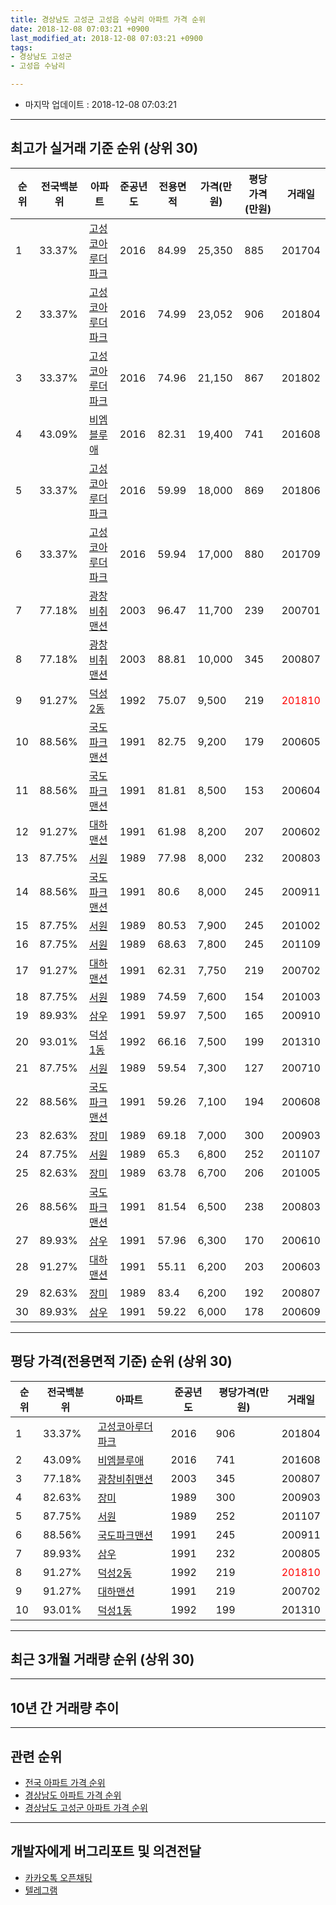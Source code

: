 ```yaml
---
title: 경상남도 고성군 고성읍 수남리 아파트 가격 순위
date: 2018-12-08 07:03:21 +0900
last_modified_at: 2018-12-08 07:03:21 +0900
tags:
- 경상남도 고성군
- 고성읍 수남리

---
```


* 마지막 업데이트 : 2018-12-08 07:03:21

---

## 최고가 실거래 기준 순위 (상위 30)


|순위|전국백분위|아파트|준공년도|전용면적|가격(만원)|평당가격(만원)|거래일|
|---|---|---|---|---|---|---|---|
|1|33.37%|[고성코아루더파크](https://search.naver.com/search.naver?query=%EA%B2%BD%EC%83%81%EB%82%A8%EB%8F%84+%EA%B3%A0%EC%84%B1%EA%B5%B0+%EA%B3%A0%EC%84%B1%EC%9D%8D+%EC%88%98%EB%82%A8%EB%A6%AC+%EA%B3%A0%EC%84%B1%EC%BD%94%EC%95%84%EB%A3%A8%EB%8D%94%ED%8C%8C%ED%81%AC)|2016|84.99|25,350|885|201704|
|2|33.37%|[고성코아루더파크](https://search.naver.com/search.naver?query=%EA%B2%BD%EC%83%81%EB%82%A8%EB%8F%84+%EA%B3%A0%EC%84%B1%EA%B5%B0+%EA%B3%A0%EC%84%B1%EC%9D%8D+%EC%88%98%EB%82%A8%EB%A6%AC+%EA%B3%A0%EC%84%B1%EC%BD%94%EC%95%84%EB%A3%A8%EB%8D%94%ED%8C%8C%ED%81%AC)|2016|74.99|23,052|906|201804|
|3|33.37%|[고성코아루더파크](https://search.naver.com/search.naver?query=%EA%B2%BD%EC%83%81%EB%82%A8%EB%8F%84+%EA%B3%A0%EC%84%B1%EA%B5%B0+%EA%B3%A0%EC%84%B1%EC%9D%8D+%EC%88%98%EB%82%A8%EB%A6%AC+%EA%B3%A0%EC%84%B1%EC%BD%94%EC%95%84%EB%A3%A8%EB%8D%94%ED%8C%8C%ED%81%AC)|2016|74.96|21,150|867|201802|
|4|43.09%|[비엠블루애](https://search.naver.com/search.naver?query=%EA%B2%BD%EC%83%81%EB%82%A8%EB%8F%84+%EA%B3%A0%EC%84%B1%EA%B5%B0+%EA%B3%A0%EC%84%B1%EC%9D%8D+%EC%88%98%EB%82%A8%EB%A6%AC+%EB%B9%84%EC%97%A0%EB%B8%94%EB%A3%A8%EC%95%A0)|2016|82.31|19,400|741|201608|
|5|33.37%|[고성코아루더파크](https://search.naver.com/search.naver?query=%EA%B2%BD%EC%83%81%EB%82%A8%EB%8F%84+%EA%B3%A0%EC%84%B1%EA%B5%B0+%EA%B3%A0%EC%84%B1%EC%9D%8D+%EC%88%98%EB%82%A8%EB%A6%AC+%EA%B3%A0%EC%84%B1%EC%BD%94%EC%95%84%EB%A3%A8%EB%8D%94%ED%8C%8C%ED%81%AC)|2016|59.99|18,000|869|201806|
|6|33.37%|[고성코아루더파크](https://search.naver.com/search.naver?query=%EA%B2%BD%EC%83%81%EB%82%A8%EB%8F%84+%EA%B3%A0%EC%84%B1%EA%B5%B0+%EA%B3%A0%EC%84%B1%EC%9D%8D+%EC%88%98%EB%82%A8%EB%A6%AC+%EA%B3%A0%EC%84%B1%EC%BD%94%EC%95%84%EB%A3%A8%EB%8D%94%ED%8C%8C%ED%81%AC)|2016|59.94|17,000|880|201709|
|7|77.18%|[광창비취맨션](https://search.naver.com/search.naver?query=%EA%B2%BD%EC%83%81%EB%82%A8%EB%8F%84+%EA%B3%A0%EC%84%B1%EA%B5%B0+%EA%B3%A0%EC%84%B1%EC%9D%8D+%EC%88%98%EB%82%A8%EB%A6%AC+%EA%B4%91%EC%B0%BD%EB%B9%84%EC%B7%A8%EB%A7%A8%EC%85%98)|2003|96.47|11,700|239|200701|
|8|77.18%|[광창비취맨션](https://search.naver.com/search.naver?query=%EA%B2%BD%EC%83%81%EB%82%A8%EB%8F%84+%EA%B3%A0%EC%84%B1%EA%B5%B0+%EA%B3%A0%EC%84%B1%EC%9D%8D+%EC%88%98%EB%82%A8%EB%A6%AC+%EA%B4%91%EC%B0%BD%EB%B9%84%EC%B7%A8%EB%A7%A8%EC%85%98)|2003|88.81|10,000|345|200807|
|9|91.27%|[덕성2동](https://search.naver.com/search.naver?query=%EA%B2%BD%EC%83%81%EB%82%A8%EB%8F%84+%EA%B3%A0%EC%84%B1%EA%B5%B0+%EA%B3%A0%EC%84%B1%EC%9D%8D+%EC%88%98%EB%82%A8%EB%A6%AC+%EB%8D%95%EC%84%B12%EB%8F%99)|1992|75.07|9,500|219|<span style="color:red">201810</span>|
|10|88.56%|[국도파크맨션](https://search.naver.com/search.naver?query=%EA%B2%BD%EC%83%81%EB%82%A8%EB%8F%84+%EA%B3%A0%EC%84%B1%EA%B5%B0+%EA%B3%A0%EC%84%B1%EC%9D%8D+%EC%88%98%EB%82%A8%EB%A6%AC+%EA%B5%AD%EB%8F%84%ED%8C%8C%ED%81%AC%EB%A7%A8%EC%85%98)|1991|82.75|9,200|179|200605|
|11|88.56%|[국도파크맨션](https://search.naver.com/search.naver?query=%EA%B2%BD%EC%83%81%EB%82%A8%EB%8F%84+%EA%B3%A0%EC%84%B1%EA%B5%B0+%EA%B3%A0%EC%84%B1%EC%9D%8D+%EC%88%98%EB%82%A8%EB%A6%AC+%EA%B5%AD%EB%8F%84%ED%8C%8C%ED%81%AC%EB%A7%A8%EC%85%98)|1991|81.81|8,500|153|200604|
|12|91.27%|[대하맨션](https://search.naver.com/search.naver?query=%EA%B2%BD%EC%83%81%EB%82%A8%EB%8F%84+%EA%B3%A0%EC%84%B1%EA%B5%B0+%EA%B3%A0%EC%84%B1%EC%9D%8D+%EC%88%98%EB%82%A8%EB%A6%AC+%EB%8C%80%ED%95%98%EB%A7%A8%EC%85%98)|1991|61.98|8,200|207|200602|
|13|87.75%|[서원](https://search.naver.com/search.naver?query=%EA%B2%BD%EC%83%81%EB%82%A8%EB%8F%84+%EA%B3%A0%EC%84%B1%EA%B5%B0+%EA%B3%A0%EC%84%B1%EC%9D%8D+%EC%88%98%EB%82%A8%EB%A6%AC+%EC%84%9C%EC%9B%90)|1989|77.98|8,000|232|200803|
|14|88.56%|[국도파크맨션](https://search.naver.com/search.naver?query=%EA%B2%BD%EC%83%81%EB%82%A8%EB%8F%84+%EA%B3%A0%EC%84%B1%EA%B5%B0+%EA%B3%A0%EC%84%B1%EC%9D%8D+%EC%88%98%EB%82%A8%EB%A6%AC+%EA%B5%AD%EB%8F%84%ED%8C%8C%ED%81%AC%EB%A7%A8%EC%85%98)|1991|80.6|8,000|245|200911|
|15|87.75%|[서원](https://search.naver.com/search.naver?query=%EA%B2%BD%EC%83%81%EB%82%A8%EB%8F%84+%EA%B3%A0%EC%84%B1%EA%B5%B0+%EA%B3%A0%EC%84%B1%EC%9D%8D+%EC%88%98%EB%82%A8%EB%A6%AC+%EC%84%9C%EC%9B%90)|1989|80.53|7,900|245|201002|
|16|87.75%|[서원](https://search.naver.com/search.naver?query=%EA%B2%BD%EC%83%81%EB%82%A8%EB%8F%84+%EA%B3%A0%EC%84%B1%EA%B5%B0+%EA%B3%A0%EC%84%B1%EC%9D%8D+%EC%88%98%EB%82%A8%EB%A6%AC+%EC%84%9C%EC%9B%90)|1989|68.63|7,800|245|201109|
|17|91.27%|[대하맨션](https://search.naver.com/search.naver?query=%EA%B2%BD%EC%83%81%EB%82%A8%EB%8F%84+%EA%B3%A0%EC%84%B1%EA%B5%B0+%EA%B3%A0%EC%84%B1%EC%9D%8D+%EC%88%98%EB%82%A8%EB%A6%AC+%EB%8C%80%ED%95%98%EB%A7%A8%EC%85%98)|1991|62.31|7,750|219|200702|
|18|87.75%|[서원](https://search.naver.com/search.naver?query=%EA%B2%BD%EC%83%81%EB%82%A8%EB%8F%84+%EA%B3%A0%EC%84%B1%EA%B5%B0+%EA%B3%A0%EC%84%B1%EC%9D%8D+%EC%88%98%EB%82%A8%EB%A6%AC+%EC%84%9C%EC%9B%90)|1989|74.59|7,600|154|201003|
|19|89.93%|[삼우](https://search.naver.com/search.naver?query=%EA%B2%BD%EC%83%81%EB%82%A8%EB%8F%84+%EA%B3%A0%EC%84%B1%EA%B5%B0+%EA%B3%A0%EC%84%B1%EC%9D%8D+%EC%88%98%EB%82%A8%EB%A6%AC+%EC%82%BC%EC%9A%B0)|1991|59.97|7,500|165|200910|
|20|93.01%|[덕성1동](https://search.naver.com/search.naver?query=%EA%B2%BD%EC%83%81%EB%82%A8%EB%8F%84+%EA%B3%A0%EC%84%B1%EA%B5%B0+%EA%B3%A0%EC%84%B1%EC%9D%8D+%EC%88%98%EB%82%A8%EB%A6%AC+%EB%8D%95%EC%84%B11%EB%8F%99)|1992|66.16|7,500|199|201310|
|21|87.75%|[서원](https://search.naver.com/search.naver?query=%EA%B2%BD%EC%83%81%EB%82%A8%EB%8F%84+%EA%B3%A0%EC%84%B1%EA%B5%B0+%EA%B3%A0%EC%84%B1%EC%9D%8D+%EC%88%98%EB%82%A8%EB%A6%AC+%EC%84%9C%EC%9B%90)|1989|59.54|7,300|127|200710|
|22|88.56%|[국도파크맨션](https://search.naver.com/search.naver?query=%EA%B2%BD%EC%83%81%EB%82%A8%EB%8F%84+%EA%B3%A0%EC%84%B1%EA%B5%B0+%EA%B3%A0%EC%84%B1%EC%9D%8D+%EC%88%98%EB%82%A8%EB%A6%AC+%EA%B5%AD%EB%8F%84%ED%8C%8C%ED%81%AC%EB%A7%A8%EC%85%98)|1991|59.26|7,100|194|200608|
|23|82.63%|[장미](https://search.naver.com/search.naver?query=%EA%B2%BD%EC%83%81%EB%82%A8%EB%8F%84+%EA%B3%A0%EC%84%B1%EA%B5%B0+%EA%B3%A0%EC%84%B1%EC%9D%8D+%EC%88%98%EB%82%A8%EB%A6%AC+%EC%9E%A5%EB%AF%B8)|1989|69.18|7,000|300|200903|
|24|87.75%|[서원](https://search.naver.com/search.naver?query=%EA%B2%BD%EC%83%81%EB%82%A8%EB%8F%84+%EA%B3%A0%EC%84%B1%EA%B5%B0+%EA%B3%A0%EC%84%B1%EC%9D%8D+%EC%88%98%EB%82%A8%EB%A6%AC+%EC%84%9C%EC%9B%90)|1989|65.3|6,800|252|201107|
|25|82.63%|[장미](https://search.naver.com/search.naver?query=%EA%B2%BD%EC%83%81%EB%82%A8%EB%8F%84+%EA%B3%A0%EC%84%B1%EA%B5%B0+%EA%B3%A0%EC%84%B1%EC%9D%8D+%EC%88%98%EB%82%A8%EB%A6%AC+%EC%9E%A5%EB%AF%B8)|1989|63.78|6,700|206|201005|
|26|88.56%|[국도파크맨션](https://search.naver.com/search.naver?query=%EA%B2%BD%EC%83%81%EB%82%A8%EB%8F%84+%EA%B3%A0%EC%84%B1%EA%B5%B0+%EA%B3%A0%EC%84%B1%EC%9D%8D+%EC%88%98%EB%82%A8%EB%A6%AC+%EA%B5%AD%EB%8F%84%ED%8C%8C%ED%81%AC%EB%A7%A8%EC%85%98)|1991|81.54|6,500|238|200803|
|27|89.93%|[삼우](https://search.naver.com/search.naver?query=%EA%B2%BD%EC%83%81%EB%82%A8%EB%8F%84+%EA%B3%A0%EC%84%B1%EA%B5%B0+%EA%B3%A0%EC%84%B1%EC%9D%8D+%EC%88%98%EB%82%A8%EB%A6%AC+%EC%82%BC%EC%9A%B0)|1991|57.96|6,300|170|200610|
|28|91.27%|[대하맨션](https://search.naver.com/search.naver?query=%EA%B2%BD%EC%83%81%EB%82%A8%EB%8F%84+%EA%B3%A0%EC%84%B1%EA%B5%B0+%EA%B3%A0%EC%84%B1%EC%9D%8D+%EC%88%98%EB%82%A8%EB%A6%AC+%EB%8C%80%ED%95%98%EB%A7%A8%EC%85%98)|1991|55.11|6,200|203|200603|
|29|82.63%|[장미](https://search.naver.com/search.naver?query=%EA%B2%BD%EC%83%81%EB%82%A8%EB%8F%84+%EA%B3%A0%EC%84%B1%EA%B5%B0+%EA%B3%A0%EC%84%B1%EC%9D%8D+%EC%88%98%EB%82%A8%EB%A6%AC+%EC%9E%A5%EB%AF%B8)|1989|83.4|6,200|192|200807|
|30|89.93%|[삼우](https://search.naver.com/search.naver?query=%EA%B2%BD%EC%83%81%EB%82%A8%EB%8F%84+%EA%B3%A0%EC%84%B1%EA%B5%B0+%EA%B3%A0%EC%84%B1%EC%9D%8D+%EC%88%98%EB%82%A8%EB%A6%AC+%EC%82%BC%EC%9A%B0)|1991|59.22|6,000|178|200609|


---

## 평당 가격(전용면적 기준) 순위 (상위 30)


|순위|전국백분위|아파트|준공년도|평당가격(만원)|거래일|
|---|---|---|---|---|---|
|1|33.37%|[고성코아루더파크](https://search.naver.com/search.naver?query=%EA%B2%BD%EC%83%81%EB%82%A8%EB%8F%84+%EA%B3%A0%EC%84%B1%EA%B5%B0+%EA%B3%A0%EC%84%B1%EC%9D%8D+%EC%88%98%EB%82%A8%EB%A6%AC+%EA%B3%A0%EC%84%B1%EC%BD%94%EC%95%84%EB%A3%A8%EB%8D%94%ED%8C%8C%ED%81%AC)|2016|906|201804|
|2|43.09%|[비엠블루애](https://search.naver.com/search.naver?query=%EA%B2%BD%EC%83%81%EB%82%A8%EB%8F%84+%EA%B3%A0%EC%84%B1%EA%B5%B0+%EA%B3%A0%EC%84%B1%EC%9D%8D+%EC%88%98%EB%82%A8%EB%A6%AC+%EB%B9%84%EC%97%A0%EB%B8%94%EB%A3%A8%EC%95%A0)|2016|741|201608|
|3|77.18%|[광창비취맨션](https://search.naver.com/search.naver?query=%EA%B2%BD%EC%83%81%EB%82%A8%EB%8F%84+%EA%B3%A0%EC%84%B1%EA%B5%B0+%EA%B3%A0%EC%84%B1%EC%9D%8D+%EC%88%98%EB%82%A8%EB%A6%AC+%EA%B4%91%EC%B0%BD%EB%B9%84%EC%B7%A8%EB%A7%A8%EC%85%98)|2003|345|200807|
|4|82.63%|[장미](https://search.naver.com/search.naver?query=%EA%B2%BD%EC%83%81%EB%82%A8%EB%8F%84+%EA%B3%A0%EC%84%B1%EA%B5%B0+%EA%B3%A0%EC%84%B1%EC%9D%8D+%EC%88%98%EB%82%A8%EB%A6%AC+%EC%9E%A5%EB%AF%B8)|1989|300|200903|
|5|87.75%|[서원](https://search.naver.com/search.naver?query=%EA%B2%BD%EC%83%81%EB%82%A8%EB%8F%84+%EA%B3%A0%EC%84%B1%EA%B5%B0+%EA%B3%A0%EC%84%B1%EC%9D%8D+%EC%88%98%EB%82%A8%EB%A6%AC+%EC%84%9C%EC%9B%90)|1989|252|201107|
|6|88.56%|[국도파크맨션](https://search.naver.com/search.naver?query=%EA%B2%BD%EC%83%81%EB%82%A8%EB%8F%84+%EA%B3%A0%EC%84%B1%EA%B5%B0+%EA%B3%A0%EC%84%B1%EC%9D%8D+%EC%88%98%EB%82%A8%EB%A6%AC+%EA%B5%AD%EB%8F%84%ED%8C%8C%ED%81%AC%EB%A7%A8%EC%85%98)|1991|245|200911|
|7|89.93%|[삼우](https://search.naver.com/search.naver?query=%EA%B2%BD%EC%83%81%EB%82%A8%EB%8F%84+%EA%B3%A0%EC%84%B1%EA%B5%B0+%EA%B3%A0%EC%84%B1%EC%9D%8D+%EC%88%98%EB%82%A8%EB%A6%AC+%EC%82%BC%EC%9A%B0)|1991|232|200805|
|8|91.27%|[덕성2동](https://search.naver.com/search.naver?query=%EA%B2%BD%EC%83%81%EB%82%A8%EB%8F%84+%EA%B3%A0%EC%84%B1%EA%B5%B0+%EA%B3%A0%EC%84%B1%EC%9D%8D+%EC%88%98%EB%82%A8%EB%A6%AC+%EB%8D%95%EC%84%B12%EB%8F%99)|1992|219|<span style="color:red">201810</span>|
|9|91.27%|[대하맨션](https://search.naver.com/search.naver?query=%EA%B2%BD%EC%83%81%EB%82%A8%EB%8F%84+%EA%B3%A0%EC%84%B1%EA%B5%B0+%EA%B3%A0%EC%84%B1%EC%9D%8D+%EC%88%98%EB%82%A8%EB%A6%AC+%EB%8C%80%ED%95%98%EB%A7%A8%EC%85%98)|1991|219|200702|
|10|93.01%|[덕성1동](https://search.naver.com/search.naver?query=%EA%B2%BD%EC%83%81%EB%82%A8%EB%8F%84+%EA%B3%A0%EC%84%B1%EA%B5%B0+%EA%B3%A0%EC%84%B1%EC%9D%8D+%EC%88%98%EB%82%A8%EB%A6%AC+%EB%8D%95%EC%84%B11%EB%8F%99)|1992|199|201310|


---

## 최근 3개월 거래량 순위 (상위 30)


<div style="width:100%;">
    <canvas id="deal_count_ranking" height="250"></canvas>
</div>


<script>
new Chart(document.getElementById("deal_count_ranking"), {
    type: 'horizontalBar',
    data: {
        labels: ['서원', '덕성2동', '비엠블루애', '고성코아루더파크'],
        datasets: [{
            label: '실거래 수',
            data: [1, 1, 1, 1],
            borderColor: "rgba(255, 0, 128, 1)",
            backgroundColor: "rgba(255, 0, 128, 0.5)",
            fill: false,
        }]
    },
    options: {
        responsive: true,
        title: {
            display: true,
            text: '최근 3개월 거래량 순위'
        },
        tooltips: {
            mode: 'index',
            intersect: false,
            callbacks: {
                title: function(tooltipItems, data) {
                    return "실거래 수:";
                },
                label: function(tooltipItem, data) {
                    return data.labels[tooltipItem.index] + ": " + tooltipItem.xLabel;
                }
            }
        },
        hover: {
            mode: 'nearest',
            intersect: true
        },
        scales: {
            xAxes: [{
                display: true,
                scaleLabel: {
                    display: true,
                    labelString: '실거래 수'
                },
                ticks: {
                    suggestedMin: 0,
                }
            }],
            yAxes: [{
                display: true,
                ticks: {
                    autoSkip: false,
                    callback: function(value, index, values) {
                        if (value.length > 15)
                            return value.substr(0, 13) + "...";
                        else
                            return value;
                    }
                },
                scaleLabel: {
                    display: false,
                }
            }]
        }
    }
});

</script>


---

## 10년 간 거래량 추이


<div style="width:100%;">
    <canvas id="deal_progress" height="250"></canvas>
</div>

<script>
new Chart(document.getElementById("deal_progress"), {
    type: 'line',
    data: {
        labels: ['200812','200901','200902','200903','200904','200905','200906','200907','200908','200909','200910','200911','200912','201001','201002','201003','201004','201005','201006','201007','201008','201009','201010','201011','201012','201101','201102','201103','201104','201105','201106','201107','201108','201109','201110','201111','201112','201201','201202','201203','201204','201205','201206','201207','201208','201209','201210','201211','201212','201301','201302','201303','201304','201305','201306','201307','201308','201309','201310','201311','201312','201401','201402','201403','201404','201405','201406','201407','201408','201409','201410','201411','201412','201501','201502','201503','201504','201505','201506','201507','201508','201509','201510','201511','201512','201601','201602','201603','201604','201605','201606','201607','201608','201609','201610','201611','201612','201701','201702','201703','201704','201705','201706','201707','201708','201709','201710','201711','201712','201801','201802','201803','201804','201805','201806','201807','201808','201809','201810','201811','201812'],
        datasets: [{
            label: '실거래 수',
            pointRadius: 1,
            data: [0, 1, 3, 3, 0, 2, 0, 4, 2, 4, 3, 1, 1, 1, 2, 2, 6, 2, 3, 1, 0, 0, 0, 1, 0, 1, 2, 3, 6, 1, 5, 4, 2, 4, 1, 0, 5, 1, 2, 2, 2, 2, 0, 1, 1, 2, 1, 1, 2, 1, 2, 2, 4, 1, 1, 1, 2, 2, 4, 3, 1, 3, 6, 3, 4, 2, 6, 1, 1, 1, 3, 1, 0, 2, 0, 3, 4, 0, 1, 2, 1, 2, 3, 1, 4, 0, 1, 3, 0, 0, 0, 1, 2, 0, 0, 1, 4, 3, 2, 1, 1, 3, 5, 0, 3, 3, 1, 1, 2, 3, 2, 1, 1, 1, 3, 1, 2, 2, 2, 2, 0],
            borderColor: "rgba(255, 201, 14, 1)",
            backgroundColor: "rgba(255, 201, 14, 0.5)",
            fill: true,
        }]
    },
    options: {
        responsive: true,
        title: {
            display: true,
            text: '10년간 거래량 추이'
        },
        tooltips: {
            mode: 'index',
            intersect: false,
        },
        hover: {
            mode: 'nearest',
            intersect: true
        },
        scales: {
            xAxes: [{
                display: true,
                scaleLabel: {
                    display: true,
                    labelString: '년/월'
                }
            }],
            yAxes: [{
                display: true,
                ticks: {
                    suggestedMin: 0,
                },
                scaleLabel: {
                    display: true,
                    labelString: '실거래 수'
                }
            }]
        }
    }
});

</script>


---

## 관련 순위

- [전국 아파트 가격 순위](https://inasie.github.io/apt-ranking/전국)
- [경상남도 아파트 가격 순위](https://inasie.github.io/apt-ranking/경상남도)
- [경상남도 고성군 아파트 가격 순위](https://inasie.github.io/apt-ranking/경상남도-고성군)


---

## 개발자에게 버그리포트 및 의견전달

- [카카오톡 오픈채팅](https://open.kakao.com/o/gLJUAP4)
- [텔레그램](https://t.me/inasie)

